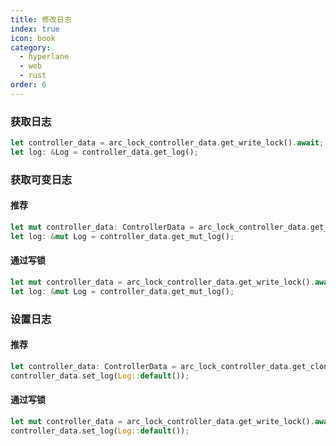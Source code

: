 ```yaml
---
title: 修改日志
index: true
icon: book
category:
  - hyperlane
  - web
  - rust
order: 6
---
```


### 获取日志

```rust
let controller_data = arc_lock_controller_data.get_write_lock().await;
let log: &Log = controller_data.get_log();
```

### 获取可变日志

#### 推荐

```rust
let mut controller_data: ControllerData = arc_lock_controller_data.get_clone().await;
let log: &mut Log = controller_data.get_mut_log();
```

#### 通过写锁

```rust
let mut controller_data = arc_lock_controller_data.get_write_lock().await;
let log: &mut Log = controller_data.get_mut_log();
```

### 设置日志

#### 推荐

```rust
let controller_data: ControllerData = arc_lock_controller_data.get_clone().await;
controller_data.set_log(Log::default());
```

#### 通过写锁

```rust
let mut controller_data = arc_lock_controller_data.get_write_lock().await;
controller_data.set_log(Log::default());
```

<Bottom />
